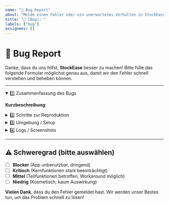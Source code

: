 ```yaml
---
name: "🐞 Bug Report"
about: "Melde einen Fehler oder ein unerwartetes Verhalten in StockEase"
title: "🐞 [Bug]: "
labels: ["bug"]
assignees: []
---
```


# 🐞 Bug Report

Danke, dass du uns hilfst, **StockEase** besser zu machen!
Bitte fülle das folgende Formular möglichst genau aus, damit wir den Fehler schnell verstehen und beheben können.

---

<details open>
<summary>1️⃣ Zusammenfassung des Bugs</summary>

**Kurzbeschreibung**:  
<!-- Fasse den Fehler in 1-2 Sätzen zusammen (z.B. 'Button X reagiert nicht, wenn...'). -->

</details>

<details>
<summary>2️⃣ Schritte zur Reproduktion</summary>

1. **Gehe zu**: ...  
2. **Klicke auf**: ...  
3. **Erwarte**: ...  
4. **Tatsächlich**: ...

**Erwartetes Ergebnis**:  
<!-- Was sollte eigentlich passieren? -->

**Tatsächliches Ergebnis**:  
<!-- Was ist stattdessen passiert? -->

</details>

<details>
<summary>3️⃣ Umgebung / Setup</summary>

- **Betriebssystem** (Windows, macOS, Linux, etc.):  
- **Browser & Version** (Chrome, Firefox, Safari, etc.):  
- **Version von StockEase** (falls bekannt):  
- **Weitere technische Details**:  
  <!-- Z.B. relevante Plugins, Framework-Versionen oder Server-Umgebung -->

</details>

<details>
<summary>4️⃣ Logs / Screenshots</summary>

<!-- Füge hier mögliche Fehlermeldungen, Browser-Logs oder Screenshots ein -->
</details>

---

## ⚠️ Schweregrad (bitte auswählen)
- [ ] **Blocker** (App unbenutzbar, dringend)
- [ ] **Kritisch** (Kernfunktionen stark beeinträchtigt)
- [ ] **Mittel** (Teilfunktionen betroffen, Workaround möglich)
- [ ] **Niedrig** (Kosmetisch, kaum Auswirkung)

**Vielen Dank**, dass du den Fehler gemeldet hast. Wir werden unser Bestes tun, um das Problem schnell zu lösen!
